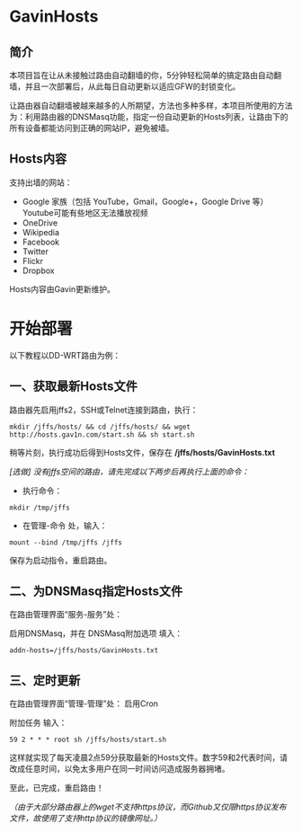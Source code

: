 # GavinHosts

## 简介
本项目旨在让从未接触过路由自动翻墙的你，5分钟轻松简单的搞定路由自动翻墙，并且一次部署后，从此每日自动更新以适应GFW的封锁变化。

让路由器自动翻墙被越来越多的人所期望，方法也多种多样，本项目所使用的方法为：利用路由器的DNSMasq功能，指定一份自动更新的Hosts列表，让路由下的所有设备都能访问到正确的网站IP，避免被墙。

## Hosts内容
支持出墙的网站：

* Google 家族（包括 YouTube，Gmail，Google+，Google Drive 等）Youtube可能有些地区无法播放视频
* OneDrive
* Wikipedia
* Facebook
* Twitter
* Flickr
* Dropbox

Hosts内容由Gavin更新维护。

# 开始部署

以下教程以DD-WRT路由为例：

## 一、获取最新Hosts文件
路由器先启用jffs2，SSH或Telnet连接到路由，执行：
```
mkdir /jffs/hosts/ && cd /jffs/hosts/ && wget http://hosts.gav1n.com/start.sh && sh start.sh
```
稍等片刻，执行成功后得到Hosts文件，保存在 **/jffs/hosts/GavinHosts.txt**

*[选做] 没有jffs空间的路由，请先完成以下两步后再执行上面的命令：*

* 执行命令：
```
mkdir /tmp/jffs
```
* 在管理-命令 处，输入：
```
mount --bind /tmp/jffs /jffs
```
保存为启动指令，重启路由。

## 二、为DNSMasq指定Hosts文件
在路由管理界面“服务-服务”处：

启用DNSMasq，并在 DNSMasq附加选项 填入：
```
addn-hosts=/jffs/hosts/GavinHosts.txt
```
## 三、定时更新
在路由管理界面“管理-管理”处：
启用Cron

附加任务 输入：
```
59 2 * * * root sh /jffs/hosts/start.sh
```
这样就实现了每天凌晨2点59分获取最新的Hosts文件。数字59和2代表时间，请改成任意时间，以免太多用户在同一时间访问造成服务器拥堵。

至此，已完成，重启路由！

*（由于大部分路由器上的wget不支持https协议，而Github又仅限https协议发布文件，故使用了支持http协议的镜像网址。）*
